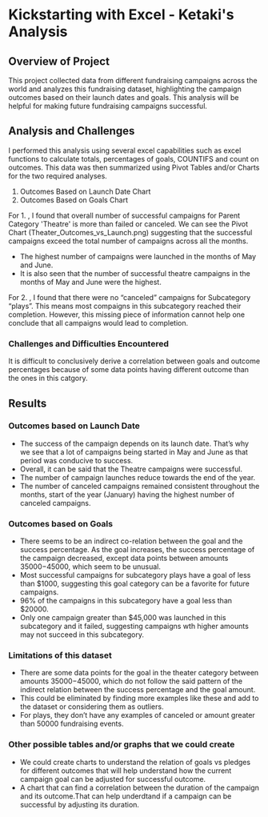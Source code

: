# Kickstarting with Excel - Ketaki's Analysis

## Overview of Project
This project collected data from different fundraising campaigns across the world and analyzes this fundraising dataset, highlighting the campaign outcomes based on their launch dates and goals.
This analysis will be helpful for making future fundraising campaigns successful.

## Analysis and Challenges
I performed this analysis using several excel capabilities such as excel functions to calculate totals, percentages of goals, COUNTIFS and count on outcomes. This data was then summarized using Pivot Tables and/or Charts for the two required analyses.
1.	Outcomes Based on Launch Date Chart
2.	Outcomes Based on Goals Chart

For 1. ,
I found that overall number of successful campaigns for Parent Category 'Theatre' is more than failed or canceled. We can see the Pivot Chart (Theater_Outcomes_vs_Launch.png) suggesting that the successful campaigns exceed the total number of campaigns across all the months.
*	The highest number of campaigns were launched in the months of May and June.
*	It is also seen that the number of successful theatre campaigns in the months of May and June were the highest.

For 2. ,
I found that there were no “canceled” campaigns for Subcategory “plays”.  This means most compaigns in this subcategory reached their completion. However, this missing piece of information cannot help one conclude that all campaigns would lead to completion.


### Challenges and Difficulties Encountered
It is difficult to conclusively derive a correlation between goals and outcome percentages because of some data points having different outcome than the ones in this catgory.

## Results

### Outcomes based on Launch Date	
*	The success of the campaign depends on its launch date. That’s why we see that a lot of campaigns being started in May and June as that period was conducive to success.
*	Overall, it can be said that the Theatre campaigns were successful.
*	The number of campaign launches reduce towards the end of the year. 
*	The number of canceled campaigns remained consistent throughout the months, start of the year (January) having the highest number of canceled campaigns.

### Outcomes based on Goals
*	There seems to be an indirect co-relation between the goal and the success percentage. As the goal increases, the success percentage of the campaign decreased, except data points between amounts $35000 -$45000, which seem to be unusual.
*	Most successful campaigns for subcategory plays have a goal of less than $1000, suggesting this goal category can be a favorite for future campaigns.
*	96% of the campaigns in this subcategory have a goal less than $20000.
*	Only one campaign greater than $45,000 was launched in this subcategory and it failed, suggesting campaigns wth higher amounts may not succeed in this subcategory.

### Limitations of this dataset
* There are some data points for the goal in the theater category between amounts $35000 -$45000, which do not follow the said pattern of the indirect relation between the success percentage and the goal amount. 
* This could be eliminated by finding more examples like these and add to the dataset or considering them as outliers.
* For plays, they don’t have any examples of canceled  or amount greater than 50000 fundraising events. 

### Other possible tables and/or graphs that we could create
* We could create charts to understand the relation of goals vs pledges for different outcomes that will help understand how the current campaign goal can be  adjusted for successful outcome. 
* A chart that can find a correlation between the duration of the campaign and its outcome.That can help underdtand if a campaign can be successful by adjusting its duration.
